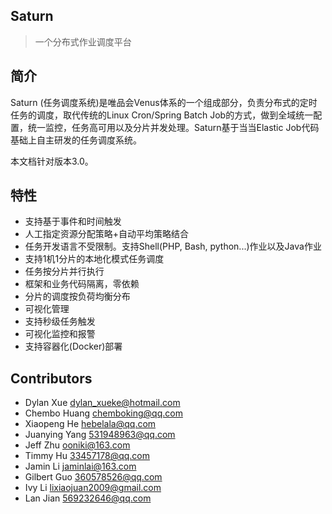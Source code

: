 ## Saturn

> 一个分布式作业调度平台

## 简介

Saturn (任务调度系统)是唯品会Venus体系的一个组成部分，负责分布式的定时任务的调度，取代传统的Linux Cron/Spring Batch Job的方式，做到全域统一配置，统一监控，任务高可用以及分片并发处理。Saturn基于当当Elastic Job代码基础上自主研发的任务调度系统。

本文档针对版本3.0。

## 特性

* 支持基于事件和时间触发
* 人工指定资源分配策略+自动平均策略结合
* 任务开发语言不受限制。支持Shell(PHP, Bash, python...)作业以及Java作业
* 支持1机1分片的本地化模式任务调度
* 任务按分片并行执行
* 框架和业务代码隔离，零依赖
* 分片的调度按负荷均衡分布
* 可视化管理
* 支持秒级任务触发
* 可视化监控和报警
* 支持容器化(Docker)部署

## Contributors

* Dylan Xue <dylan_xueke@hotmail.com>
* Chembo Huang <chemboking@qq.com>
* Xiaopeng He <hebelala@qq.com>
* Juanying Yang <531948963@qq.com>
* Jeff Zhu <ooniki@163.com>
* Timmy Hu <33457178@qq.com>
* Jamin Li <jaminlai@163.com>
* Gilbert Guo <360578526@qq.com>
* Ivy Li <lixiaojuan2009@gmail.com>
* Lan Jian <569232646@qq.com>


